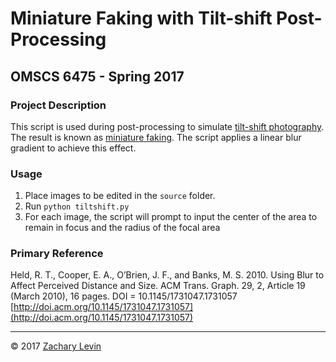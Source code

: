 # Miniature Faking with Tilt-shift Post-Processing
## OMSCS 6475 - Spring 2017

### Project Description

This script is used during post-processing to simulate [tilt-shift photography](https://en.wikipedia.org/wiki/Tilt–shift_photography). The result is known as [miniature faking](https://en.wikipedia.org/wiki/Miniature_faking). The script applies a linear blur gradient to achieve this effect.

### Usage
1. Place images to be edited in the `source` folder.
2. Run `python tiltshift.py`
3. For each image, the script will prompt to input the center of the area to remain in focus and the radius of the focal area

### Primary Reference

Held, R. T., Cooper, E. A., O’Brien, J. F., and Banks, M. S. 2010. Using Blur to Affect Perceived Distance and Size. ACM Trans. Graph. 29, 2, Article 19 (March 2010), 16 pages. DOI = 10.1145/1731047.1731057 [http://doi.acm.org/10.1145/1731047.1731057](http://doi.acm.org/10.1145/1731047.1731057)

---
&copy; 2017 [Zachary Levin](mailto:code@zrlevin.com)